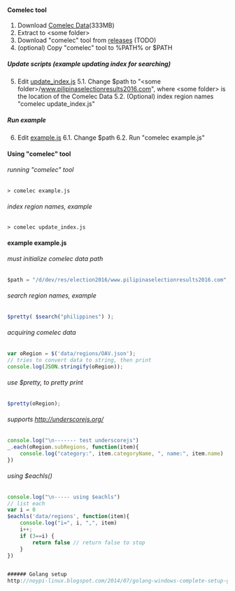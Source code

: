 #### Comelec tool
1. Download [Comelec Data](https://googledrive.com/host/0Bwosw2dzmzRdZkp2eWwyZC03dGs)(333MB)
2. Extract to \<some folder\>
3. Download "comelec" tool from [releases](https://github.com/noypi/election2016/tree/master/releases) (TODO)
4. (optional) Copy "comelec" tool to %PATH% or $PATH

##### Update scripts (example updating index for searching)
5. Edit [update_index.js](https://github.com/noypi/election2016/blob/master/comelec/cmd/comelec/update_index.js)
5.1. Change $path to "\<some folder\>/www.pilipinaselectionresults2016.com", where \<some folder\> is the location of the Comelec Data
5.2. (Optional) index region names "comelec update_index.js" 


##### Run example
6. Edit [example.js](https://github.com/noypi/election2016/blob/master/comelec/cmd/comelec/example.js)
6.1. Change $path
6.2. Run "comelec example.js"


#### Using "comelec" tool
###### running "comelec" tool
```
> comelec example.js
```

###### index region names, example
```
> comelec update_index.js
```

#### example example.js
###### must initialize comelec data path
```javascript
$path = "/d/dev/res/election2016/www.pilipinaselectionresults2016.com";
```

###### search region names, example
```javascript
$pretty( $search("philippines") );
```

###### acquiring comelec data
```javascript
var oRegion = $('data/regions/OAV.json');
// tries to convert data to string, then print
console.log(JSON.stringify(oRegion));
```

###### use $pretty, to pretty print
```javascript
$pretty(oRegion);
```

###### supports http://underscorejs.org/
```javascript
console.log("\n------- test underscorejs")
_.each(oRegion.subRegions, function(item){
	console.log("category:", item.categoryName, ", name:", item.name)
})
```

###### using $eachls()
```javascript
console.log("\n----- using $eachls")
// list each
var i = 0
$eachls('data/regions', function(item){
	console.log("i=", i, ",", item)
	i++;
	if (3==i) {
		return false // return false to stop
	}
})


###### Golang setup
http://noypi-linux.blogspot.com/2014/07/golang-windows-complete-setup-guide.html
